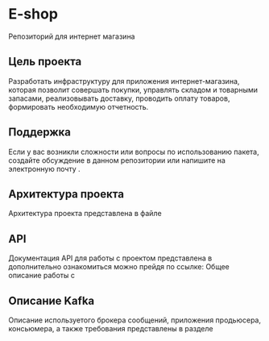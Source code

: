 # E-shop
Репозиторий для интернет магазина

## Цель проекта
Разработать инфраструктуру для приложения интернет-магазина, которая позволит совершать покупки, управлять складом и товарными запасами, реализовывать доставку, проводить оплату товаров, формировать необходимую отчетность.

## Поддержка
Если у вас возникли сложности или вопросы по использованию пакета, создайте обсуждение в данном репозитории или напишите на электронную почту  .

## Архитектура проекта
Архитектура проекта представлена в файле 

## API
Документация API для работы с проектом представлена в  дополнительно ознакомиться можно прейдя по ссылке:
Общее описание работы с

## Описание Kafka
Описание используетого брокера сообщений, приложения продьюсера, консьюмера, а также требования представлены в разделе 
